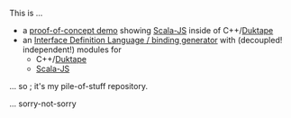 This is ...

* a [proof-of-concept demo](example01/) showing [Scala-JS][orgScalaJS] inside of C++/[Duktape][orgDuktape]
* an [Interface Definition Language / binding generator](scad40/) with (decoupled! independent!) modules for
  * C++/[Duktape][orgDuktape]
  * [Scala-JS][orgScalaJS]

... so ; it's my pile-of-stuff repository.

... sorry-not-sorry


[orgDuktape]: http://duktape.org/
[orgScalaJS]: http://www.scala-js.org/
[orgSWIG]: http://www.swig.org/
[wikiIDL]: https://en.wikipedia.org/wiki/Interface_description_language
[wikiFUD]: https://en.wikipedia.org/wiki/Fear,_uncertainty_and_doubt

